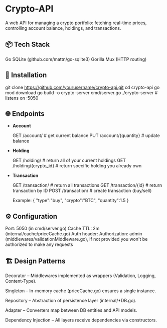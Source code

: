 # Crypto-API
A web API for managing a crypto portfolio: fetching real-time prices, controlling account balance, holdings, and transactions.
## 📦 Tech Stack
  Go
  SQLite (github.com/mattn/go-sqlite3)
  Gorilla Mux (HTTP routing)

## 🚀 Installation
  git clone https://github.com/yourusername/crypto-api.git
  cd crypto-api
  go mod download
  go build -o crypto-server cmd/server.go
  ./crypto-server  # listens on :5050

## 🌐 Endpoints
- **Account**
  
  GET  /account/               # get current balance
  PUT  /account/{quantity}     # update balance

- **Holding**

  GET  /holding/               # return all of your current holdings
  GET  /holding/{crypto_id}    # return specific holding you already own

- **Transaction**

  GET    /transaction/          # return all transactions
  GET    /transaction/{id}      # return transaction by ID
  POST   /transaction/          # create transaction (buy/sell)
  
  Example:
  { "type":"buy", "crypto":"BTC", "quantity":1.5 }

## ⚙️ Configuration
  Port: 5050 (in cmd/server.go)
  Cache TTL: 2m (internal/cache/priceCache.go)
  Auth header: Authorization: admin (middlewares/validationMiddleware.go), if not provided you won't be authorized to make any requests

## 🏗 Design Patterns
  Decorator – Middlewares implemented as wrappers (Validation, Logging, Content-Type).

  Singleton – In-memory cache (priceCache.go) ensures a single instance.

  Repository – Abstraction of persistence layer (internal/*DB.go).

  Adapter – Converters map between DB entities and API models.

  Dependency Injection – All layers receive dependencies via constructors.











